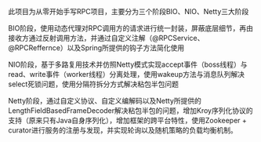 此项目为从零开始手写RPC项目，主要分为三个阶段BIO、NIO、Netty三大阶段

BIO阶段，使用动态代理对RPC调用方的请求进行统一封装，屏蔽底层细节，再由接收方通过反射调用方法，并通过自定义注解（@RPCService、@RPCReffernce）以及Spring所提供的钩子方法简化使用

NIO阶段，基于多路复用技术并仿照Netty模式实现accept事件（boss线程）与read、write事件（worker线程）分离处理，使用wakeup方法与消息队列解决select死锁问题，使用分隔符拆分方式解决粘包半包问题

Netty阶段，通过自定义协议、自定义编解码以及Netty所提供的LengthFieldBasedFrameDecoder解决粘包半包的问题，增加Kroy序列化协议的支持（原来只有Java自身序列化），增加框架的跨平台特性，使用Zookeeper + curator进行服务的注册与发现，并实现轮询以及随机策略的负载均衡机制。
